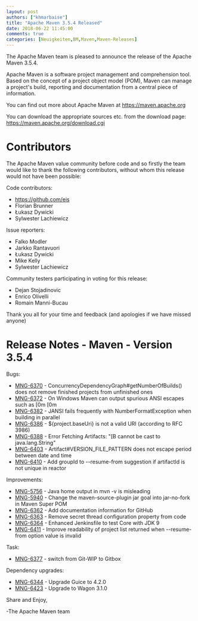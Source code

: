 ```yaml
---
layout: post
authors: ["khmarbaise"]
title: "Apache Maven 3.5.4 Released"
date: 2018-06-22 11:45:00
comments: true
categories: [Neuigkeiten,BM,Maven,Maven-Releases]
---
```

The Apache Maven team is pleased to announce the release of the Apache
Maven 3.5.4.

Apache Maven is a software project management and comprehension tool. Based
on the concept of a project object model (POM), Maven can manage a
project's build, reporting and documentation from a central piece of
information.

You can find out more about Apache Maven at https://maven.apache.org

You can download the appropriate sources etc. from the download page:
https://maven.apache.org/download.cgi

<!-- more -->

Contributors
============
The Apache Maven value community before code and so firstly the team would
like to thank the following contributors, without whom this release would
not have been possible:

Code contributors:

- https://github.com/eis
- Florian Brunner
- Łukasz Dywicki
- Sylwester Lachiewicz

Issue reporters:

- Falko Modler
- Jarkko Rantavuori
- Łukasz Dywicki
- Mike Kelly
- Sylwester Lachiewicz

Community testers participating in voting for this release:

- Dejan Stojadinovic
- Enrico Olivelli
- Romain Manni-Bucau

Thank you all for your time and feedback (and apologies if we have missed
anyone)

Release Notes - Maven - Version 3.5.4
=====================================

Bugs:

 * [MNG-6370](https://issues.apache.org/jira/browse/MNG-6370) - ConcurrencyDependencyGraph#getNumberOfBuilds() does not remove finished projects from unfinished ones
 * [MNG-6372](https://issues.apache.org/jira/browse/MNG-6372) - On Windows Maven can output spurious ANSI escapes such as [0m [0m
 * [MNG-6382](https://issues.apache.org/jira/browse/MNG-6382) - JANSI fails frequently with NumberFormatException when building in parallel
 * [MNG-6386](https://issues.apache.org/jira/browse/MNG-6386) - ${project.baseUri} is not a valid URI (according to RFC 3986)
 * [MNG-6388](https://issues.apache.org/jira/browse/MNG-6388) - Error Fetching Artifacts: "[B cannot be cast to java.lang.String"
 * [MNG-6403](https://issues.apache.org/jira/browse/MNG-6403) - Artifact#VERSION_FILE_PATTERN does not escape period between date and time
 * [MNG-6410](https://issues.apache.org/jira/browse/MNG-6410) - Add groupId to --resume-from suggestion if artifactId is not unique in reactor

Improvements:

 * [MNG-5756](https://issues.apache.org/jira/browse/MNG-5756) - Java home output in mvn -v is misleading
 * [MNG-5940](https://issues.apache.org/jira/browse/MNG-5940) - Change the maven-source-plugin jar goal into jar-no-fork in Maven Super POM
 * [MNG-6362](https://issues.apache.org/jira/browse/MNG-6362) - Add documentation information for GitHub
 * [MNG-6363](https://issues.apache.org/jira/browse/MNG-6363) - Remove secret thread configuration property from code
 * [MNG-6364](https://issues.apache.org/jira/browse/MNG-6364) - Enhanced Jenkinsfile to test Core with JDK 9
 * [MNG-6411](https://issues.apache.org/jira/browse/MNG-6411) - Improve readability of project list returned when --resume-from option value is invalid

Task:

 * [MNG-6377](https://issues.apache.org/jira/browse/MNG-6377) - switch from Git-WIP to Gitbox

Dependency upgrades:

 * [MNG-6344](https://issues.apache.org/jira/browse/MNG-6344) - Upgrade Guice to 4.2.0
 * [MNG-6423](https://issues.apache.org/jira/browse/MNG-6423) - Upgrade to Wagon 3.1.0

Share and Enjoy,

-The Apache Maven team


